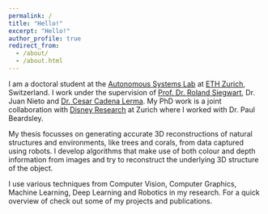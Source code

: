 ```yaml
---
permalink: /
title: "Hello!"
excerpt: "Hello!"
author_profile: true
redirect_from: 
  - /about/
  - /about.html
---
```

I am a doctoral student at the [Autonomous Systems Lab](http://www.asl.ethz.ch/) at [ETH Zurich](https://www.ethz.ch/en.html), Switzerland. I work under the supervision of [Prof. Dr. Roland Siegwart](http://www.asl.ethz.ch/the-lab/people/person-detail.Mjk5ODE=.TGlzdC8yMDI4LDEyMDExMzk5Mjg=.html), Dr. Juan Nieto and [Dr. Cesar Cadena Lerma](http://www.asl.ethz.ch/the-lab/people/person-detail.html?persid=223714). My PhD work is a joint collaboration with [Disney Research](https://www.disneyresearch.com/) at Zurich where I worked with Dr. Paul Beardsley.

My thesis focusses on generating accurate 3D reconstructions of natural structures and environments, like trees and corals, from data captured using robots. I develop algorithms that make use of both colour and depth information from images and try to reconstruct the underlying 3D structure of the object. 

I use various techniques from Computer Vision, Computer Graphics, Machine Learning, Deep Learning and Robotics in my research. For a quick overview of check out some of my projects and publications.